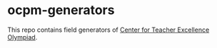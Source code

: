 # ocpm-generators
This repo contains field generators of [Center for Teacher Excellence Olympiad](https://mosrobotics.ru/activity/ocpm/rules/).